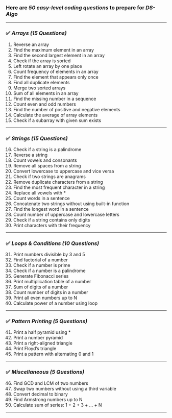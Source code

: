 ### Here are *50 easy-level coding questions* to prepare for *DS-Algo* 

---

### ✅ *Arrays (15 Questions)*

1. Reverse an array
2. Find the maximum element in an array
3. Find the second largest element in an array
4. Check if the array is sorted
5. Left rotate an array by one place
6. Count frequency of elements in an array
7. Find the element that appears only once
8. Find all duplicate elements
9. Merge two sorted arrays
10. Sum of all elements in an array
11. Find the missing number in a sequence
12. Count even and odd numbers
13. Find the number of positive and negative elements
14. Calculate the average of array elements
15. Check if a subarray with given sum exists

---

### ✅ *Strings (15 Questions)*

16. Check if a string is a palindrome
17. Reverse a string
18. Count vowels and consonants
19. Remove all spaces from a string
20. Convert lowercase to uppercase and vice versa
21. Check if two strings are anagrams
22. Remove duplicate characters from a string
23. Find the most frequent character in a string
24. Replace all vowels with *
25. Count words in a sentence
26. Concatenate two strings without using built-in function
27. Find the longest word in a sentence
28. Count number of uppercase and lowercase letters
29. Check if a string contains only digits
30. Print characters with their frequency

---

### ✅ *Loops & Conditions (10 Questions)*

31. Print numbers divisible by 3 and 5
32. Find factorial of a number
33. Check if a number is prime
34. Check if a number is a palindrome
35. Generate Fibonacci series
36. Print multiplication table of a number
37. Sum of digits of a number
38. Count number of digits in a number
39. Print all even numbers up to N
40. Calculate power of a number using loop

---

### ✅ *Pattern Printing (5 Questions)*

41. Print a half pyramid using *
42. Print a number pyramid
43. Print a right-aligned triangle
44. Print Floyd’s triangle
45. Print a pattern with alternating 0 and 1

---

### ✅ *Miscellaneous (5 Questions)*

46. Find GCD and LCM of two numbers
47. Swap two numbers without using a third variable
48. Convert decimal to binary
49. Find Armstrong numbers up to N
50. Calculate sum of series: 1 + 2 + 3 + … + N

---
